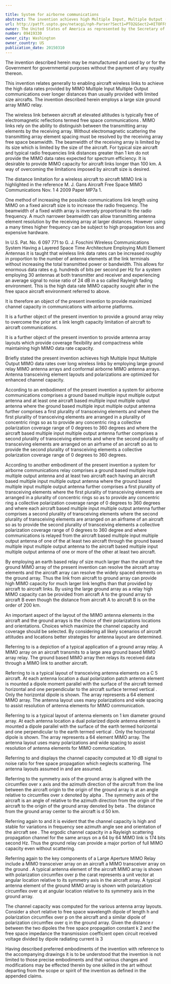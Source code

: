 ```yaml
---

title: System for airborne communications
abstract: The invention achieves high Multiple Input, Multiple Output (MIMO) data rates over long wireless links by employing large ground relay MIMO antenna arrays and conformal airborne MIMO antenna arrays. Antenna transceiving element layouts and polarizations are optimized for enhanced channel capacity.
url: http://patft.uspto.gov/netacgi/nph-Parser?Sect1=PTO2&Sect2=HITOFF&p=1&u=%2Fnetahtml%2FPTO%2Fsearch-adv.htm&r=1&f=G&l=50&d=PALL&S1=09419330&OS=09419330&RS=09419330
owner: The United States of America as represented by the Secretary of the Air Force
number: 09419330
owner_city: Washington
owner_country: US
publication_date: 20150310
---
```

The invention described herein may be manufactured and used by or for the Government for governmental purposes without the payment of any royalty thereon.

This invention relates generally to enabling aircraft wireless links to achieve the high data rates provided by MIMO Multiple Input Multiple Output communications over longer distances than usually provided with limited size aircrafts. The invention described herein employs a large size ground array MIMO relay.

The wireless link between aircraft at elevated altitudes is typically free of electromagnetic reflections termed free space communications . MIMO links rely on the ability to distinguish between the transmitting array elements by the receiving array. Without electromagnetic scattering the transmitting array element spacing must be resolved by the receiving array free space beamwidth. The beamwidth of the receiving array is limited by its size which is limited by the size of the aircraft. For typical size aircraft and typical radio frequencies link distances greater than 1 km do not provide the MIMO data rates expected for spectrum efficiency. It is desirable to provide MIMO capacity for aircraft links longer than 100 km. A way of overcoming the limitations imposed by aircraft size is desired.

The distance limitation for a wireless aircraft to aircraft MIMO link is highlighted in the reference M. J. Gans Aircraft Free Space MIMO Communications Nov. 1 4 2009 Paper MP7a 1.

One method of increasing the possible communications link length using MIMO on a fixed aircraft size is to increase the radio frequency. The beamwidth of a fixed width array is inversely proportional to the radio frequency. A much narrower beamwidth can allow transmitting antenna element resolution by the receiving array at larger distances. However using a many times higher frequency can be subject to high propagation loss and expensive hardware.

In U.S. Pat. No. 6 097 771 to G. J. Foschini Wireless Communications System Having a Layered Space Time Architecture Employing Multi Element Antennas it is taught that wireless link data rates can be increased roughly in proportion to the number of antenna elements at the link terminals without increasing the total transmitted power or bandwidth. This allows for enormous data rates e.g. hundreds of bits per second per Hz for a system employing 30 antennas at both transmitter and receiver and experiencing an average signal to noise ratio of 24 dB in a so called Rayleigh fading environment. This is the high data rate MIMO capacity sought after in the free space aircraft environment referred to above.

It is therefore an object of the present invention to provide maximized channel capacity in communications with airborne platforms.

It is a further object of the present invention to provide a ground array relay to overcome the prior art s link length capacity limitation of aircraft to aircraft communications.

It is a further object of the present invention to provide antenna array layouts which provide coverage flexibility and compactness while maintaining high MIMO data rate capacity.

Briefly stated the present invention achieves high Multiple Input Multiple Output MIMO data rates over long wireless links by employing large ground relay MIMO antenna arrays and conformal airborne MIMO antenna arrays. Antenna transceiving element layouts and polarizations are optimized for enhanced channel capacity.

According to an embodiment of the present invention a system for airborne communications comprises a ground based multiple input multiple output antenna and at least one aircraft based multiple input multiple output antenna where the ground based multiple input multiple output antenna further comprises a first plurality of transceiving elements and where the first plurality of transceiving elements are arranged in a plurality of concentric rings so as to provide any concentric ring a collective polarization coverage range of 0 degrees to 360 degrees and where the aircraft based multiple input multiple output antenna further comprises a second plurality of transceiving elements and where the second plurality of transceiving elements are arranged on an airframe of an aircraft so as to provide the second plurality of transceiving elements a collective polarization coverage range of 0 degrees to 360 degrees.

According to another embodiment of the present invention a system for airborne communications relay comprises a ground based multiple input multiple output antenna and at least two aircraft each having an aircraft based multiple input multiple output antenna where the ground based multiple input multiple output antenna further comprises a first plurality of transceiving elements where the first plurality of transceiving elements are arranged in a plurality of concentric rings so as to provide any concentric ring a collective polarization coverage range of 0 degrees to 360 degrees and where each aircraft based multiple input multiple output antenna further comprises a second plurality of transceiving elements where the second plurality of transceiving elements are arranged on an airframe of an aircraft so as to provide the second plurality of transceiving elements a collective polarization coverage range of 0 degrees to 360 degree and where communications is relayed from the aircraft based multiple input multiple output antenna of one of the at least two aircraft through the ground based multiple input multiple output antenna to the aircraft based multiple input multiple output antenna of one or more of the other at least two aircraft.

By employing an earth based relay of size much larger than the aircraft the ground MIMO array of the present invention can resolve the aircraft array elements and the aircraft array can resolve the widely spaced elements on the ground array. Thus the link from aircraft to ground array can provide high MIMO capacity for much larger link lengths than that provided by aircraft to aircraft links. By using the large ground array as a relay high MIMO capacity can be provided from aircraft A to the ground array to aircraft B even though the distance from aircraft A to aircraft B is on the order of 200 km.

An important aspect of the layout of the MIMO antenna elements in the aircraft and the ground arrays is the choice of their polarizations locations and orientations. Choices which maximize the channel capacity and coverage should be selected. By considering all likely scenarios of aircraft attitudes and locations better strategies for antenna layout are determined.

Referring to is a depiction of a typical application of a ground array relay. A MIMO array on an aircraft transmits to a large area ground based MIMO array relay. The ground based MIMO array then relays its received data through a MIMO link to another aircraft.

Referring to is a typical layout of transceiving antenna elements on a C 5 aircraft. At each antenna location a dual polarization patch antenna element is mounted a dipole moment parallel with the surface of the aircraft termed horizontal and one perpendicular to the aircraft surface termed vertical . Only the horizontal dipole is shown. The array represents a 64 element MIMO array. The antenna layout uses many polarizations and wide spacing to assist resolution of antenna elements for MIMO communication.

Referring to is a typical layout of antenna elements on 1 km diameter ground array. At each antenna location a dual polarized dipole antenna element is mounted a dipole parallel with the surface of the earth termed horizontal and one perpendicular to the earth termed vertical . Only the horizontal dipole is shown. The array represents a 64 element MIMO array. The antenna layout uses many polarizations and wide spacing to assist resolution of antenna elements for MIMO communication.

Referring to and displays the channel capacity computed at 10 dB signal to noise ratio for free space propagation which neglects scattering. The antenna layouts assumed in and are assumed.

Referring to the symmetry axis of the ground array is aligned with the circumflex over x axis and the azimuth direction of the aircraft from the line between the aircraft origin to the origin of the ground array is at an angle relative to circumflex over x denoted by alpha . The symmetry axis of the aircraft is an angle of relative to the azimuth direction from the origin of the aircraft to the origin of the ground array denoted by beta . The distance from the ground array center to the aircraft is d 50 km.

Referring again to and it is evident that the channel capacity is high and stable for variations in frequency see azimuth angle see and orientation of the aircraft see . The ergodic channel capacity in a Rayleigh scattering propagation channel for the same arrays on a 64 by 64 MIMO link is 174 bits second Hz. Thus the ground relay can provide a major portion of full MIMO capacity even without scattering.

Referring again to the key components of a Large Aperture MIMO Relay include a MIMO transceiver array on an aircraft a MIMO transceiver array on the ground . A typical antenna element of the aircraft MIMO array is shown with polarization circumflex over p the carat represents a unit vector at angular location relative to its symmetry axis in the aircraft array. A typical antenna element of the ground MIMO array is shown with polarization circumflex over q at angular location relative to its symmetry axis in the ground array.

The channel capacity was computed for the various antenna array layouts. Consider a short relative to free space wavelength dipole of length h and polarization circumflex over p on the aircraft and a similar dipole of polarization circumflex over q in the ground array. Given the distance r between the two dipoles the free space propagation constant k 2 and the free space impedance the transmission coefficient open circuit received voltage divided by dipole radiating current is 3 

Having described preferred embodiments of the invention with reference to the accompanying drawings it is to be understood that the invention is not limited to those precise embodiments and that various changes and modifications may be effected therein by one skilled in the art without departing from the scope or spirit of the invention as defined in the appended claims.

